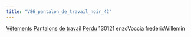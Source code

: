 ```yaml
---
title: "V86_pantalon_de_travail_noir_42"
---
```


[Vêtements](notes/equipements/L_Vetements.md) [Pantalons de travail](notes/equipements/vetements/V_PantalonsDeTravail.md) [Perdu](notes/statut/S_Perdu.md)
130121 enzoVoccia
fredericWillemin
